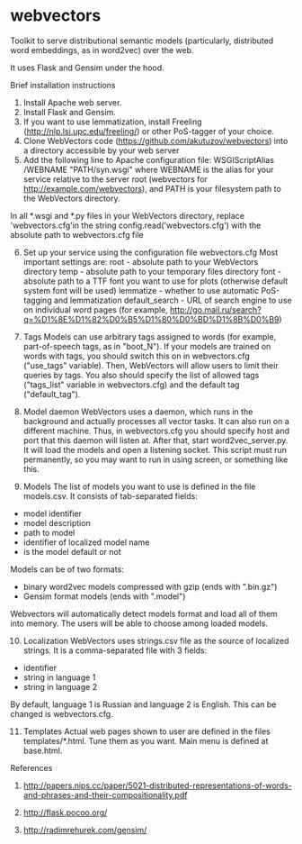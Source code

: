# webvectors
Toolkit to serve distributional semantic models (particularly, distributed word embeddings, as in word2vec) over the web.

It uses Flask and Gensim under the hood.

Brief installation instructions

1. Install Apache web server.
2. Install Flask and Gensim.
3. If you want to use lemmatization, install Freeling (http://nlp.lsi.upc.edu/freeling/) or other PoS-tagger of your choice.
4. Clone WebVectors code (https://github.com/akutuzov/webvectors) into a directory accessible by your web server
5. Add the following line to Apache configuration file:
WSGIScriptAlias /WEBNAME "PATH/syn.wsgi"
where WEBNAME is the alias for your service relative to the server root (webvectors for http://example.com/webvectors), and PATH is your filesystem path to the WebVectors directory.

In all *.wsgi and *.py files in your WebVectors directory, replace 'webvectors.cfg'in the string
config.read('webvectors.cfg')
with the absolute path to webvectors.cfg file

6. Set up your service using the configuration file webvectors.cfg
Most important settings are:
root - absolute path to your WebVectors directory
temp - absolute path to your temporary files directory
font - absolute path to a TTF font you want to use for plots (otherwise default system font will be used)
lemmatize - whether to use automatic PoS-tagging and lemmatization
default_search - URL of search engine to use on individual word pages (for example, http://go.mail.ru/search?q=%D1%8E%D1%82%D0%B5%D1%80%D0%BD%D1%8B%D0%B9)

7. Tags
Models can use arbitrary tags assigned to words (for example, part-of-speech tags, as in "boot_N"). If your models are trained on words with tags, you should switch this on in webvectors.cfg ("use_tags" variable).
Then, WebVectors will allow users to limit their queries by tags. You also should specify the list of allowed tags ("tags_list" variable in webvectors.cfg) and the default tag ("default_tag").

8. Model daemon
WebVectors uses a daemon, which runs in the background and actually processes all vector tasks. It can also run on a different machine.
Thus, in webvectors.cfg you should specify host and port that this daemon will listen at.
After that, start word2vec_server.py. It will load the models and open a listening socket. This script must run permanently, so you may want to run in using screen, or something like this.

9. Models
The list of models you want to use is defined in the file models.csv. It consists of tab-separated fields:
- model identifier
- model description
- path to model
- identifier of localized model name
- is the model default or not

Models can be of two formats:
- binary word2vec models compressed with gzip (ends with ".bin.gz")
- Gensim format models (ends with ".model")

Webvectors will automatically detect models format and load all of them into memory. The users will be able to choose among loaded models.

10. Localization
WebVectors uses strings.csv file as the source of localized strings. It is a comma-separated file with 3 fields:
- identifier
- string in language 1
- string in language 2

By default, language 1 is Russian and language 2 is English. This can be changed is webvectors.cfg.

11. Templates
Actual web pages shown to user are defined in the files templates/*.html.
Tune them as you want. Main menu is defined at base.html.


References

1. http://papers.nips.cc/paper/5021-distributed-representations-of-words-and-phrases-and-their-compositionality.pdf

2. http://flask.pocoo.org/

3. http://radimrehurek.com/gensim/


